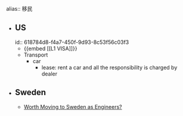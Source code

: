 alias:: 移民

- ## US
  id:: 618784d8-f4a7-450f-9d93-8c53f56c03f3
	- {{embed [[L1 VISA]]}}
	- Transport
		- car
			- lease: rent a car and all the responsibility is charged by dealer
- ## Sweden
	- [Worth Moving to Sweden as Engineers?](https://hongchao.me/living-and-working-in-sweden-as-engineers/)